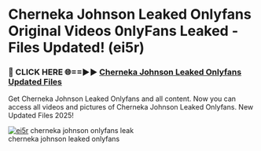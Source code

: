 # Cherneka Johnson Leaked Onlyfans Original Videos 0nlyFans Leaked - Files Updated! (ei5r)

<h3>🔴 CLICK HERE 🌐==►► <a href="https://tinyurl.com/2jnfzry5" rel="nofollow">Cherneka Johnson Leaked Onlyfans Updated Files</a></h3>

Get Cherneka Johnson Leaked Onlyfans and all content. Now you can access all videos and pictures of Cherneka Johnson Leaked Onlyfans. New Updated Files 2025!

[![ei5r](https://i.imgur.com/GyGTBgg.gif)](https://tinyurl.com/2jnfzry5)
cherneka johnson onlyfans leak<br>
cherneka johnson leaked onlyfans
